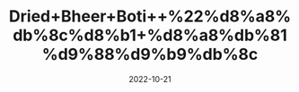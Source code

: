---
title: 'Dried+Bheer+Boti++%22%d8%a8%db%8c%d8%b1+%d8%a8%db%81%d9%88%d9%b9%db%8c'
date: '2022-10-21' 
metatag: '' 
inventory: '0' 
draft: false 
# meta description 
shortDescripton: 'Red+Velvet+Mite++%22+The+oil+from+the+red+velvet+mite+Trombidium+grandissimum+(Arudra+Purugulu)+is+used+in+traditional+Indian+medicine+to+treat+paralysis.'
description: 'Herbs+%d8%ac%da%91%db%8c+%d8%a8%d9%88%d9%b9%db%8c'
longdescription: ''
featured: True
# product Price
price: '250.0'
# Product Short Description
shortDescription: 'Red+Velvet+Mite++%22+The+oil+from+the+red+velvet+mite+Trombidium+grandissimum+(Arudra+Purugulu)+is+used+in+traditional+Indian+medicine+to+treat+paralysis.'
productID: 'DEFEBDCD-5B24-ED11-9968-005056B3A416'
type: 'products'
category: 'Herbs+%d8%ac%da%91%db%8c+%d8%a8%d9%88%d9%b9%db%8c' 
thumnailproduct: 'https://eraconnect.blob.core.windows.net/product-images/aminsaddiquidawakhana/DEFEBDCD-5B24-ED11-9968-005056B3A416.webp' 
images:
  - image: 'https://eraconnect.blob.core.windows.net/product-images/aminsaddiquidawakhana/DEFEBDCD-5B24-ED11-9968-005056B3A416.webp'  
Variants:
---